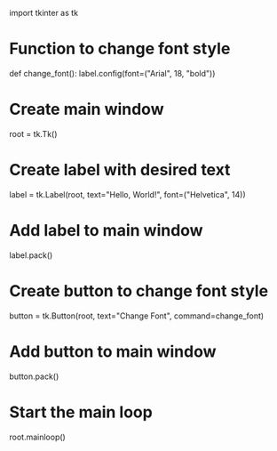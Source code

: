 import tkinter as tk

# Function to change font style
def change_font():
    label.config(font=("Arial", 18, "bold"))

# Create main window
root = tk.Tk()

# Create label with desired text
label = tk.Label(root, text="Hello, World!", font=("Helvetica", 14))

# Add label to main window
label.pack()

# Create button to change font style
button = tk.Button(root, text="Change Font", command=change_font)

# Add button to main window
button.pack()

# Start the main loop
root.mainloop()

